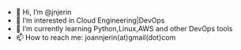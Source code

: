 - 👋 Hi, I’m @jnjerin
- 👀 I’m interested in Cloud Engineering|DevOps
- 🌱 I’m currently learning Python,Linux,AWS and other DevOps tools
- 📫 How to reach me: joannjerin(at)gmail(dot)com

<!---
jnjerin/jnjerin is a ✨ special ✨ repository because its `README.md` (this file) appears on your GitHub profile.
You can click the Preview link to take a look at your changes.
--->
